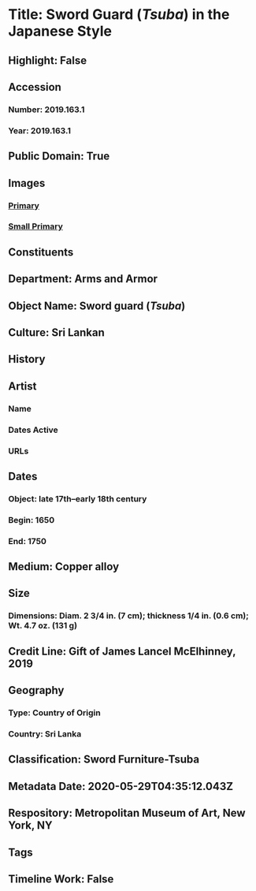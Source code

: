 # Title: Sword Guard (<i>Tsuba</i>) in the Japanese Style
## Highlight: False
## Accession
### Number: 2019.163.1
### Year: 2019.163.1
## Public Domain: True
## Images
### [Primary](https://images.metmuseum.org/CRDImages/aa/original/LC-SR1-TR_489_1_2018_view1.jpg)
### [Small Primary](https://images.metmuseum.org/CRDImages/aa/web-large/LC-SR1-TR_489_1_2018_view1.jpg)
## Constituents
## Department: Arms and Armor
## Object Name: Sword guard (<i>Tsuba</i>)
## Culture: Sri Lankan
## History
## Artist
### Name
### Dates Active
### URLs
## Dates
### Object: late 17th–early 18th century
### Begin: 1650
### End: 1750
## Medium: Copper alloy
## Size
### Dimensions: Diam. 2 3/4 in. (7 cm); thickness 1/4 in. (0.6 cm); Wt. 4.7 oz. (131 g)
## Credit Line: Gift of James Lancel McElhinney, 2019
## Geography
### Type: Country of Origin
### Country: Sri Lanka
## Classification: Sword Furniture-Tsuba
## Metadata Date: 2020-05-29T04:35:12.043Z
## Respository: Metropolitan Museum of Art, New York, NY
## Tags
## Timeline Work: False